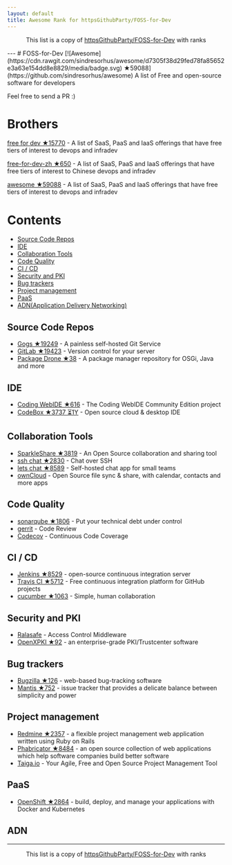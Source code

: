 ```yaml
---
layout: default
title: Awesome Rank for httpsGithubParty/FOSS-for-Dev
---
```


<p align="center">
	This list is a copy of <a href="https://github.com/httpsGithubParty/FOSS-for-Dev">httpsGithubParty/FOSS-for-Dev</a> with ranks
</p>
---
# FOSS-for-Dev  [![Awesome](https://cdn.rawgit.com/sindresorhus/awesome/d7305f38d29fed78fa85652e3a63e154dd8e8829/media/badge.svg) ★59088](https://github.com/sindresorhus/awesome)
A list of Free and open-source software for developers

 
Feel free to send a PR :)
# Brothers
[free for dev ★15770](https://github.com/ripienaar/free-for-dev) - A list of SaaS, PaaS and IaaS offerings that have free tiers of interest to devops and infradev

[free-for-dev-zh ★650](https://github.com/qinghuaiorg/free-for-dev-zh) - A list of SaaS, PaaS and IaaS offerings that have free tiers of interest to Chinese devops and infradev

[awesome ★59088](https://github.com/sindresorhus/awesome) - A list of SaaS, PaaS and IaaS offerings that have free tiers of interest to devops and infradev


# Contents
   * [Source Code Repos](#source-code-repos)
   * [IDE](#ide)
   * [Collaboration Tools](#collaboration-tools)
   * [Code Quality](#code-quality)
   * [CI / CD](#ci--cd)
   * [Security and PKI](#security-and-pki)
   * [Bug trackers](#bug-trackers)
   * [Project management](#project-management)
   * [PaaS](#paas)
   * [ADN(Application Delivery Networking)](#adn)


## Source Code Repos 

 * [Gogs ★19249](https://github.com/gogits/gogs)  - A painless self-hosted Git Service 
 * [GitLab ★19423](https://github.com/gitlabhq/gitlabhq) - Version control for your server
 * [Package Drone ★38](https://github.com/eclipse/packagedrone) - A package manager repository for OSGi, Java and more


## IDE 

 * [Coding WebIDE ★616](https://github.com/Coding/WebIDE) - The Coding WebIDE Community Edition project
 * [CodeBox ★3737 ⏳1Y](https://github.com/CodeboxIDE/codebox) - Open source cloud & desktop IDE


## Collaboration Tools

 * [SparkleShare ★3819](https://github.com/hbons/SparkleShare) - An Open Source collaboration and sharing tool
 * [ssh chat ★2830](https://github.com/shazow/ssh-chat) - Chat over SSH 
 * [lets chat ★8589](https://github.com/sdelements/lets-chat) - Self-hosted chat app for small teams
 * [ownCloud](https://owncloud.org) - Open Source file sync & share, with calendar, contacts and more apps

## Code Quality

 * [sonarqube ★1806](https://github.com/SonarSource/sonarqube) - Put your technical debt under control
 * [gerrit](https://gerrit.googlesource.com/) - Code Review
 * [Codecov](https://codecov.io/) - Continuous Code Coverage


## CI / CD

 * [Jenkins ★8529](https://github.com/jenkinsci/jenkins) - open-source continuous integration server
 * [Travis CI ★5712](https://github.com/travis-ci/travis-ci) - Free continuous integration platform for GitHub projects
 * [cucumber ★1063](https://github.com/cucumber/cucumber) - Simple, human collaboration 


## Security and PKI

 * [Ralasafe](http://sourceforge.net/projects/ralasafe/) - Access Control Middleware
 * [OpenXPKI ★92](https://github.com/openxpki/openxpki) - an enterprise-grade PKI/Trustcenter software


## Bug trackers

* [Bugzilla ★126](https://github.com/bugzilla/bugzilla) - web-based bug-tracking software
* [Mantis ★752](https://github.com/mantisbt/mantisbt) - issue tracker that provides a delicate balance between simplicity and power


## Project management
* [Redmine ★2357](https://github.com/redmine/redmine) - a flexible project management web application written using Ruby on Rails
* [Phabricator ★8484](https://github.com/phacility/phabricator) - an open source collection of web applications which help software companies build better software
* [Taiga.io](https://github.com/taigaio) - Your Agile, Free and Open Source Project Management Tool

## PaaS

 * [OpenShift ★2864](https://github.com/openshift/origin) - build, deploy, and manage your applications with Docker and Kubernetes

## ADN 
  
 
---
<p align="center">
	This list is a copy of <a href="https://github.com/httpsGithubParty/FOSS-for-Dev">httpsGithubParty/FOSS-for-Dev</a> with ranks
</p>
